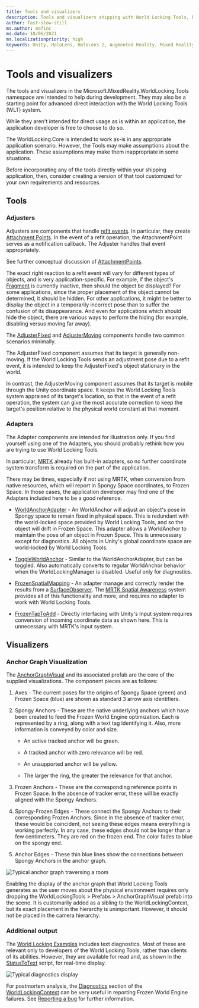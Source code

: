 ```yaml
---
title: Tools and visualizers
description: Tools and visualizers shipping with World Locking Tools, but not intended for shipping applications (debug and diagnostics).
author: fast-slow-still
ms.author: mafinc
ms.date: 10/06/2021
ms.localizationpriority: high
keywords: Unity, HoloLens, HoloLens 2, Augmented Reality, Mixed Reality, ARCore, ARKit, development, MRTK
---
```


# Tools and visualizers

The tools and visualizers in the Microsoft.MixedReality.WorldLocking.Tools namespace are intended to help during development. They may also be a starting point for advanced direct interaction with the World Locking Tools (WLT) system.

While they aren't intended for direct usage as is within an application, the application developer is free to choose to do so.

The WorldLocking.Core is intended to work as-is in any appropriate application scenario. However, the Tools may make assumptions about the application. These assumptions may make them inappropriate in some situations.

Before incorporating any of the tools directly within your shipping application, then, consider creating a version of that tool customized for your own requirements and resources.

## Tools

### Adjusters

Adjusters are components that handle [refit events](../Concepts/Advanced/RefitOperations.md). In particular, they create [Attachment Points](xref:Microsoft.MixedReality.WorldLocking.Core.AttachmentPoint). In the event of a refit operation, the AttachmentPoint serves as a notification callback. The Adjuster handles that event appropriately.

See further conceptual discussion of [AttachmentPoints](../Concepts/Advanced/AttachmentPoints.md).

The exact right reaction to a refit event will vary for different types of objects, and is very application-specific. For example, if the object's [Fragment](../Concepts/Advanced/Fragments.md) is currently inactive, then should the object be displayed? For some applications, since the proper placement of the object cannot be determined, it should be hidden. For other applications, it might be better to display the object in a temporarily incorrect pose than to suffer the confusion of its disappearance. And even for applications which should hide the object, there are various ways to perform the hiding (for example, disabling versus moving far away).

The [AdjusterFixed](xref:Microsoft.MixedReality.WorldLocking.Tools.AdjusterFixed) and [AdjusterMoving](xref:Microsoft.MixedReality.WorldLocking.Tools.AdjusterMoving) components handle two common scenarios minimally.

The AdjusterFixed component assumes that its target is generally non-moving. If the World Locking Tools sends an adjustment pose due to a refit event, it is intended to keep the AdjusterFixed's object stationary in the world.

In contrast, the AdjusterMoving component assumes that its target is mobile through the Unity coordinate space. It keeps the World Locking Tools system appraised of its target's location, so that in the event of a refit operation, the system can give the most accurate correction to keep the target's position relative to the physical world constant at that moment.

### Adapters

The Adapter components are intended for illustration only. If you find yourself using one of the Adapters, you should probably rethink how you are trying to use World Locking Tools.

In particular, [MRTK](https://microsoft.github.io/MixedRealityToolkit-Unity/README.html) already has built-in adapters, so no further coordinate system transform is required on the part of the application.

There may be times, especially if not using MRTK, when conversion from native resources, which will report in Spongy Space coordinates, to Frozen Space. In those cases, the application developer may find one of the Adapters included here to be a good reference.

* [WorldAnchorAdapter](xref:Microsoft.MixedReality.WorldLocking.Tools.WorldAnchorAdapter) - An WorldAnchor will adjust an object's pose in Spongy space to remain fixed in physical space. This is redundant with the world-locked space provided by World Locking Tools, and so the object will drift in Frozen Space. This adapter allows a WorldAnchor to maintain the pose of an object in Frozen Space. This is unnecessary except for diagnostics. All objects in Unity's global coordinate space are world-locked by World Locking Tools.

* [ToggleWorldAnchor](xref:Microsoft.MixedReality.WorldLocking.Tools.ToggleWorldAnchor) - Similar to the WorldAnchorAdapter, but can be toggled. Also automatically converts to regular WorldAnchor behavior when the WorldLockingManager is disabled. Useful only for diagnostics.

* [FrozenSpatialMapping](xref:Microsoft.MixedReality.WorldLocking.Tools.FrozenSpatialMapping) - An adapter manage and correctly render the results from a [SurfaceObserver](https://docs.microsoft.com/windows/mixed-reality/spatial-mapping). The [MRTK Spatial Awareness](https://microsoft.github.io/MixedRealityToolkit-Unity/Documentation/SpatialAwareness/SpatialAwarenessGettingStarted.html?q=spatial) system provides all of this functionality and more, and requires no adapter to work with World Locking Tools.

* [FrozenTapToAdd](xref:Microsoft.MixedReality.WorldLocking.Tools.FrozenTapToAdd) - Directly interfacing with Unity's Input system requires conversion of incoming coordinate data as shown here. This is unnecessary with MRTK's input system.

## Visualizers

### Anchor Graph Visualization

The [AnchorGraphVisual](xref:Microsoft.MixedReality.WorldLocking.Tools.AnchorGraphVisual) and its associated prefab are the core of the supplied visualizations. The component pieces are as follows:

1. Axes - The current poses for the origins of Spongy Space (green) and Frozen Space (blue) are shown as standard 3 arrow axis identifiers.

2. Spongy Anchors - These are the native underlying anchors which have been created to feed the Frozen World Engine optimization. Each is represented by a ring, along with a text tag identifying it. Also, more information is conveyed by color and size.

    * An active tracked anchor will be green.
    * A tracked anchor with zero relevance will be red.
    * An unsupported anchor will be yellow.

    * The larger the ring, the greater the relevance for that anchor.

3. Frozen Anchors - These are the corresponding reference points in Frozen Space. In the absence of tracker error, these will be exactly aligned with the Spongy Anchors.

4. Spongy-Frozen Edges - These connect the Spongy Anchors to their corresponding Frozen Anchors. Since in the absence of tracker error, these would be coincident, not seeing these edges means everything is working perfectly. In any case, these edges should not be longer than a few centimeters. They are red on the frozen end. The color fades to blue on the spongy end.

5. Anchor Edges - These thin blue lines show the connections between Spongy Anchors in the anchor graph.

![Typical anchor graph traversing a room](~/DocGen/Images/Screens/AnchorGraph.jpg)

Enabling the display of the anchor graph that World Locking Tools generates as the user moves about the physical environment requires only dropping the WorldLockingTools > Prefabs > AnchorGraphVisual prefab into the scene. It is customarily added as a sibling to the WorldLockingContext, but its exact placement in the hierarchy is unimportant. However, it should not be placed in the camera hierarchy.

### Additional output

The [World Locking Examples](xref:Microsoft.MixedReality.WorldLocking.Examples) includes text diagnostics. Most of these are relevant only to developers of the World Locking Tools, rather than clients of its abilities. However, they are available for read and, as shown in the [StatusToText](xref:Microsoft.MixedReality.WorldLocking.Tools.StatusToText) script, for real-time display.

![Typical diagnostics display](~/DocGen/Images/Screens/DiagStats.jpg)

For postmortem analysis, the [Diagnostics](xref:Microsoft.MixedReality.WorldLocking.Core.Diagnostics) section of the [WorldLockingContext](xref:Microsoft.MixedReality.WorldLocking.Core.WorldLockingContext) can be very useful in reporting Frozen World Engine failures. See [Reporting a bug](Contributing.md#reporting-a-bug) for further information.
